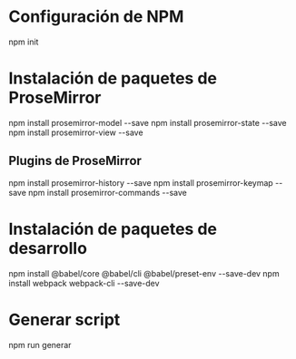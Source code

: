 # Configuración de NPM
npm init

# Instalación de paquetes de ProseMirror
npm install prosemirror-model --save
npm install prosemirror-state --save
npm install prosemirror-view --save

## Plugins de ProseMirror
npm install prosemirror-history --save
npm install prosemirror-keymap --save
npm install prosemirror-commands --save

# Instalación de paquetes de desarrollo
npm install @babel/core @babel/cli @babel/preset-env --save-dev
npm install webpack webpack-cli --save-dev

# Generar script
npm run generar